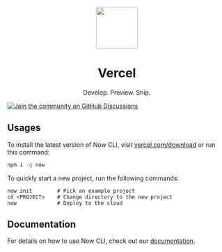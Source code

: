 <p align="center">
  <img src="https://assets.vercel.com/image/upload/v1588805858/repositories/vercel/logo.png" height="96">
  <h1 align="center">Vercel</h1>
  <p align="center">Develop. Preview. Ship.</p>
</p>

[![Join the community on GitHub Discussions](https://badgen.net/badge/join%20the%20discussion/on%20github/black?icon=github)](https://github.com/zeit/now/discussions)

## Usages

To install the latest version of Now CLI, visit [vercel.com/download](https://vercel.com/download) or run this command:

```sh
npm i -g now
```

To quickly start a new project, run the following commands:

```
now init        # Pick an example project
cd <PROJECT>    # Change directory to the new project
now             # Deploy to the cloud
```

## Documentation

For details on how to use Now CLI, check out our [documentation](https://vercel.com/docs).
